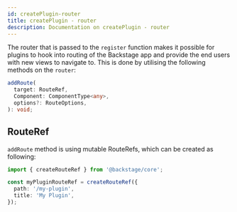 ```yaml
---
id: createPlugin-router
title: createPlugin - router
description: Documentation on createPlugin - router
---
```


The router that is passed to the `register` function makes it possible for
plugins to hook into routing of the Backstage app and provide the end users with
new views to navigate to. This is done by utilising the following methods on the
`router`:

```typescript
addRoute(
  target: RouteRef,
  Component: ComponentType<any>,
  options?: RouteOptions,
): void;
```

## RouteRef

`addRoute` method is using mutable RouteRefs, which can be created as following:

```ts
import { createRouteRef } from '@backstage/core';

const myPluginRouteRef = createRouteRef({
  path: '/my-plugin',
  title: 'My Plugin',
});
```

